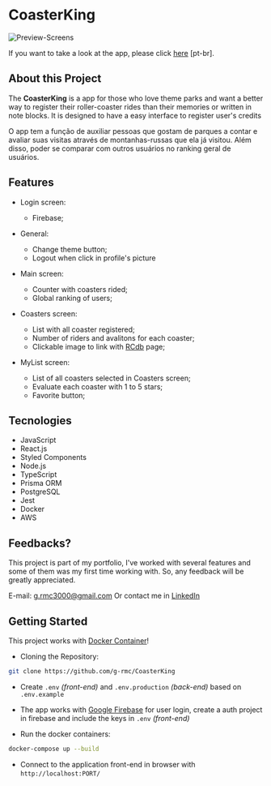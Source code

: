 # CoasterKing

![Preview-Screens](https://github.com/g-rmc/CoasterKing/assets/CoasterKing.gif)

If you want to take a look at the app, please click [here](http://54.162.101.0/) [pt-br].

## About this Project

The **CoasterKing** is a app for those who love theme parks and want a better way to register their roller-coaster rides than their memories or written in note blocks. It is designed to have a easy interface to register user's credits

O app tem a função de auxiliar pessoas que gostam de parques a contar e avaliar suas visitas através de montanhas-russas que ela já visitou. Além disso, poder se comparar com outros usuários no ranking geral de usuários.

## Features

- Login screen:

  - Firebase;

- General:
  
  - Change theme button;
  - Logout when click in profile's picture

- Main screen:

  - Counter with coasters rided;
  - Global ranking of users;

- Coasters screen:

  - List with all coaster registered;
  - Number of riders and avalitons for each coaster;
  - Clickable image to link with [RCdb](https://rcdb.com/) page;

- MyList screen:

  - List of all coasters selected in Coasters screen;
  - Evaluate each coaster with 1 to 5 stars;
  - Favorite button;

## Tecnologies

- JavaScript
- React.js
- Styled Components
- Node.js
- TypeScript
- Prisma ORM
- PostgreSQL
- Jest
- Docker
- AWS

## Feedbacks?

This project is part of my portfolio, I've worked with several features and some of them was my first time working with. So, any feedback will be greatly appreciated.

E-mail: g.rmc3000@gmail.com
Or contact me in [LinkedIn](https://www.linkedin.com/in/guilherme-rmc/)

## Getting Started

This project works with [Docker Container](https://www.docker.com/resources/what-container/)!

- Cloning the Repository:

```bash
git clone https://github.com/g-rmc/CoasterKing
```

- Create ```.env``` _(front-end)_ and ```.env.production``` _(back-end)_ based on ```.env.example```

- The app works with [Google Firebase](https://firebase.google.com/) for user login, create a auth project in firebase and include the keys in ```.env``` _(front-end)_

- Run the docker containers:

```bash
docker-compose up --build
```

- Connect to the application front-end in browser with ```http://localhost:PORT/```
